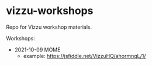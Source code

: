 # vizzu-workshops
Repo for Vizzu workshop materials.

Workshops:
- 2021-10-09 MOME
	- example: https://jsfiddle.net/VizzuHQ/ahormnqL/1/